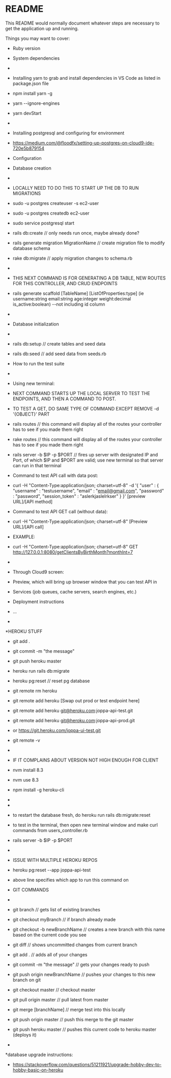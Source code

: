 # README

This README would normally document whatever steps are necessary to get the
application up and running.

Things you may want to cover:

* Ruby version

* System dependencies
* 
* Installing yarn to grab and install dependencies in VS Code as listed in package.json file
* npm install yarn -g
* yarn --ignore-engines
* yarn devStart
*
* Installing postgresql and configuring for environment
* https://medium.com/@floodfx/setting-up-postgres-on-cloud9-ide-720e5b879154

* Configuration

* Database creation
* 
* LOCALLY NEED TO DO THIS TO START UP THE DB TO RUN MIGRATIONS
* sudo -u postgres createuser -s ec2-user
* sudo -u postgres createdb ec2-user
* sudo service postgresql start
* rails db:create // only needs run once, maybe already done?
* rails generate migration MigrationName    // create migration file to modify database schema
* rake db:migrate                           // apply migration changes to schema.rb
* 
* THIS NEXT COMMAND IS FOR GENERATING A DB TABLE, NEW ROUTES FOR THIS CONTROLLER, AND CRUD ENDPOINTS
* rails generate scaffold [TableName] [ListOfProperties:type] (ie username:string email:string age:integer weight:decimal is_active:boolean) --not including id column
* 
* Database initialization
* 
* rails db:setup                            // create tables and seed data
* rails db:seed                             // add seed data from seeds.rb

* How to run the test suite
*  
* Using new terminal:
* NEXT COMMAND STARTS UP THE LOCAL SERVER TO TEST THE ENDPOINTS, AND THEN A COMMAND TO POST.
* TO TEST A GET, DO SAME TYPE OF COMMAND EXCEPT REMOVE -d '{OBJECT}' PART
* rails routes                              // this command will display all of the routes your controller has to see if you made them right
* rake routes                               // this command will display all of the routes your controller has to see if you made them right
* rails server -b $IP -p $PORT  // fires up server with designated IP and Port, of which $IP and $PORT are valid; use new terminal so that server can run in that terminal
* Command to test API call with data post:
* curl -H "Content-Type:application/json; charset=utf-8" -d '{ "user" : { "username" : "testusername", "email" : "email@gmail.com", "password" : "password", "session_token" : "aslerkjaslelrkser" } }' [preview URL]/[API method]
* Command to test API GET call (without data):
* curl -H "Content-Type:application/json; charset=utf-8" [Preview URL]/[API call]
* EXAMPLE:
* curl -H "Content-Type:application/json; charset=utf-8" GET http://127.0.0.1:8080/getClientsByBirthMonth?monthInt=7
* 
* Through Cloud9 screen:
* Preview, which will bring up browser window that you can test API in

* Services (job queues, cache servers, search engines, etc.)

* Deployment instructions

* ...
* 

*HEROKU STUFF
* git add .
* git commit -m "the message"
* git push heroku master
* heroku run rails db:migrate
* heroku pg:reset                   // reset pg database
* git remote rm heroku
* git remote add heroku [Swap out prod or test endpoint here] 
* git remote add heroku git@heroku.com:joppa-api-test.git
* git remote add heroku git@heroku.com:joppa-api-prod.git
* or https://git.heroku.com/joppa-ui-test.git
* git remote -v
* 
* IF IT COMPLAINS ABOUT VERSION NOT HIGH ENOUGH FOR CLIENT
* nvm install 8.3
* nvm use 8.3
* npm install -g heroku-cli
* 
* 
* to restart the database fresh, do heroku run rails db:migrate:reset

* to test in the terminal, then open new terminal window and make curl commands from users_controller.rb
* rails server -b $IP -p $PORT
* 

* ISSUE WITH MULTIPLE HEROKU REPOS
* heroku pg:reset --app joppa-api-test
* above line specifies which app to run this command on
* GIT COMMANDS
* 
* git branch                        // gets list of existing branches
* git checkout myBranch             // if branch already made
* git checkout -b newBranchName     // creates a new branch with this name based on the current code you see
* git diff                          // shows uncommitted changes from current branch
* git add .                         // adds all of your changes
* git commit -m "the message"       // gets your changes ready to push
* git push origin newBranchName     // pushes your changes to this new branch on git
* git checkout master               // checkout master
* git pull origin master            // pull latest from master
* git merge [branchName]            // merge test into this locally
* git push origin master            // push this merge to the git master

* git push heroku master            // pushes this current code to heroku master (deploys it)
* 

*database upgrade instructions:
* https://stackoverflow.com/questions/51211921/upgrade-hobby-dev-to-hobby-basic-on-heroku
